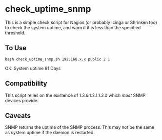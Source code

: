 check_uptime_snmp
=================
This is a simple check script for Nagios (or probably Icinga or Shrinken too) to check the system uptime, and warn if it is less than the specified threshold. 

To Use
----------
`bash check_uptime_snmp.sh 192.168.x.x public 2 1`

OK: System uptime 81 Days


Compatibility
----------
This script relies on the existence of 1.3.6.1.2.1.1.3.0 which *most* SNMP devices provide. 

Caveats
----------
SNMP returns the uptime of the SNMP process. This may not be the same as system uptime if the daemon is restarted. 

